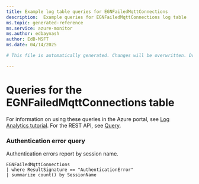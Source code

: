 ```yaml
---
title: Example log table queries for EGNFailedMqttConnections
description:  Example queries for EGNFailedMqttConnections log table
ms.topic: generated-reference
ms.service: azure-monitor
ms.author: edbaynash
author: EdB-MSFT
ms.date: 04/14/2025

# This file is automatically generated. Changes will be overwritten. Do not change this file directly. 

---
```


# Queries for the EGNFailedMqttConnections table

For information on using these queries in the Azure portal, see [Log Analytics tutorial](/azure/azure-monitor/logs/log-analytics-tutorial). For the REST API, see [Query](/azure/azure-monitor/logs/api/overview).


### Authentication error query  


Authentication errors report by session name.  

```query
EGNFailedMqttConnections
| where ResultSignature == "AuthenticationError"
| summarize count() by SessionName
```

